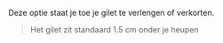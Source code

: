 
Deze optie staat je toe je gilet te verlengen of verkorten.

> Het gilet zit standaard 1.5 cm onder je heupen